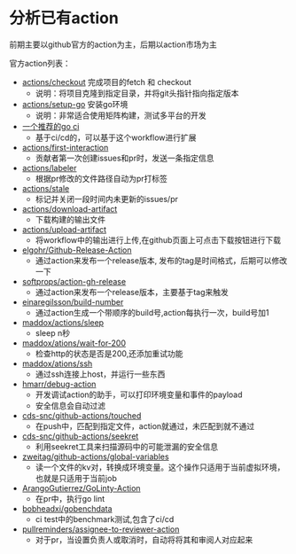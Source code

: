 # 分析已有action

前期主要以github官方的action为主，后期以action市场为主

官方action列表：
- [actions/checkout](/todo/github-actions/github/checkout.md) 完成项目的fetch 和 checkout
  - 说明：将项目克隆到指定目录，并将git头指针指向指定版本
- [actions/setup-go](/todo/github-actions/github/setup-go.md) 安装go环境
  - 说明：非常适合使用矩阵构建，测试多平台的开发
- [一个推荐的go ci](/todo/github-actions/github/go-ci.md)
  - 基于ci/cd的，可以基于这个workflow进行扩展
- [actions/first-interaction](/todo/github-actions/github/first-interaction.md)
  - 贡献者第一次创建issues和pr时，发送一条指定信息
- [actions/labeler](/todo/github-actions/github/labeler.md)
  - 根据pr修改的文件路径自动为pr打标签
- [actions/stale](/todo/github-actions/github/stale.md)
  - 标记并关闭一段时间内未更新的issues/pr
- [actions/download-artifact](/todo/github-actions/github/download-artifact.md)
  - 下载构建的输出文件
- [actions/upload-artifact](/todo/github-actions/github/upload-artifact.md)
  - 将workflow中的输出进行上传,在github页面上可点击下载按钮进行下载
- [elgohr/Github-Release-Action](/todo/github-actions/github/publish-release.md)
  - 通过action来发布一个release版本, 发布的tag是时间格式，后期可以修改一下
- [softprops/action-gh-release](/todo/github-actions/github/publish-release2.md)
  - 通过action来发布一个release版本，主要基于tag来触发
- [einaregilsson/build-number](/todo/github-actions/github/build-number.md)
  - 通过action生成一个带顺序的build号,action每执行一次，build号加1
- [maddox/actions/sleep](/todo/github-actions/github/sleep.md)
  - sleep n秒
- [maddox/ations/wait-for-200](/todo/github-actions/github/wait-for-200.md)
  - 检查http的状态是否是200,还添加重试功能
- [maddox/ations/ssh](/todo/github-actions/github/ssh.md)
  - 通过ssh连接上host，并运行一些东西
- [hmarr/debug-action](/todo/github-actions/github/debug.md)
  - 开发调试action的助手，可以打印环境变量和事件的payload
  - 安全信息会自动过滤
- [cds-snc/github-actions/touched](/todo/github-actions/github/touched.md)
  - 在push中，匹配到指定文件，action就通过，未匹配到就不通过
- [cds-snc/github-actions/seekret](/todo/github-actions/github/seekret.md)
  - 利用seekret工具来扫描源码中的可能泄漏的安全信息
- [zweitag/github-actions/global-variables](/todo/github-actions/github/global-variables.md)
  - 读一个文件的kv对，转换成环境变量。这个操作只适用于当前虚拟环境，也就是只适用于当前job
- [ArangoGutierrez/GoLinty-Action](/todo/github-actions/github/golint.md)
  - 在pr中，执行go lint
- [bobheadxi/gobenchdata](/todo/github-actions/github/gobenchdata.md)
  - ci test中的benchmark测试,包含了ci/cd
- [pullreminders/assignee-to-reviewer-action](/todo/github-actions/github/assignee-to-reviewer-action.md)
  - 对于pr，当设置负责人或取消时，自动将将其和审阅人对应起来
